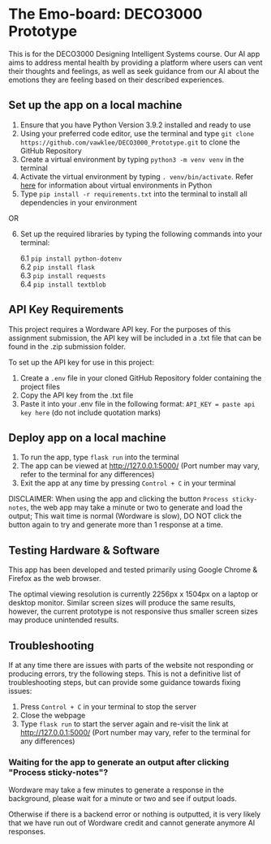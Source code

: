 # The Emo-board: DECO3000 Prototype
This is for the DECO3000 Designing Intelligent Systems course. Our AI app aims to address mental health by providing a platform where users can vent their thoughts and feelings, as well as seek guidance from our AI about the emotions they are feeling based on their described experiences.

## Set up the app on a local machine
1. Ensure that you have Python Version 3.9.2 installed and ready to use
2. Using your preferred code editor, use the terminal and type `git clone https://github.com/vawklee/DECO3000_Prototype.git` to clone the GitHub Repository
3. Create a virtual environment by typing `python3 -m venv venv` in the terminal
4. Activate the virtual environment by typing `. venv/bin/activate`. Refer [here](https://www.freecodecamp.org/news/how-to-setup-virtual-environments-in-python/) for information about virtual environments in Python
5. Type `pip install -r requirements.txt` into the terminal to install all dependencies in your environment

OR 

6. Set up the required libraries by typing the following commands into your terminal:

    6.1 `pip install python-dotenv`
    <br>6.2 `pip install flask`
    <br>6.3 `pip install requests`
    <br>6.4 `pip install textblob`

## API Key Requirements
This project requires a Wordware API key. For the purposes of this assignment submission, the API key will be included in a .txt file that can be found in the .zip submission folder. 

To set up the API key for use in this project:
1. Create a `.env` file in your cloned GitHub Repository folder containing the project files
2. Copy the API key from the .txt file
3. Paste it into your .env file in the following format: `API_KEY = paste api key here` (do not include quotation marks)

## Deploy app on a local machine
1. To run the app, type `flask run` into the terminal
2. The app can be viewed at http://127.0.0.1:5000/ (Port number may vary, refer to the terminal for any differences)
3. Exit the app at any time by pressing `Control + C` in your terminal

DISCLAIMER: When using the app and clicking the button `Process sticky-notes`, the web app may take a minute or two to generate and load the output; This wait time is normal (Wordware is slow), DO NOT click the button again to try and generate more than 1 response at a time.

## Testing Hardware & Software
This app has been developed and tested primarily using Google Chrome & Firefox as the web browser. 

The optimal viewing resolution is currently 2256px x 1504px on a laptop or desktop monitor. Similar screen sizes will produce the same results, however, the current prototype is not responsive thus smaller screen sizes may produce unintended results.

## Troubleshooting
If at any time there are issues with parts of the website not responding or producing errors, try the following steps. This is not a definitive list of troubleshooting steps, but can provide some guidance towards fixing issues:

1. Press `Control + C` in your terminal to stop the server
2. Close the webpage
3. Type `flask run` to start the server again and re-visit the link at http://127.0.0.1:5000/ (Port number may vary, refer to the terminal for any differences)

### Waiting for the app to generate an output after clicking "Process sticky-notes"? 
Wordware may take a few minutes to generate a response in the background, please wait for a minute or two and see if output loads.

Otherwise if there is a backend error or nothing is outputted, it is very likely that we have run out of Wordware credit and cannot generate anymore AI responses. 